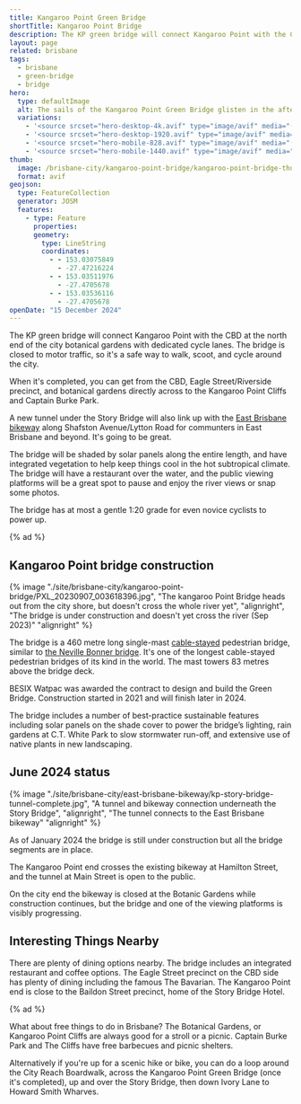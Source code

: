 ```yaml
---
title: Kangaroo Point Green Bridge
shortTitle: Kangaroo Point Bridge
description: The KP green bridge will connect Kangaroo Point with the CBD, linking to the Cliffs precinct and onward to the eastern suburbs.
layout: page
related: brisbane
tags:
  - brisbane
  - green-bridge
  - bridge
hero:
  type: defaultImage
  alt: The sails of the Kangaroo Point Green Bridge glisten in the afternoon sun
  variations:
    - '<source srcset="hero-desktop-4k.avif" type="image/avif" media="(orientation: landscape)" width="4000" height="1522" />'
    - '<source srcset="hero-desktop-1920.avif" type="image/avif" media="(orientation: landscape)" width="1920" height="730" />'
    - '<source srcset="hero-mobile-828.avif" type="image/avif" media="(max-width: 414px)" width=828 height=623 />'
    - '<source srcset="hero-mobile-1440.avif" type="image/avif" media="(min-width: 415px)" width=1440 height=1084 />'
thumb:
  image: /brisbane-city/kangaroo-point-bridge/kangaroo-point-bridge-thumb
  format: avif
geojson:
  type: FeatureCollection
  generator: JOSM
  features:
    - type: Feature
      properties:
      geometry:
        type: LineString
        coordinates:
          - - 153.03075849
            - -27.47216224
          - - 153.03511976
            - -27.4705678
          - - 153.03536116
            - -27.4705678
openDate: "15 December 2024"
---
```


The KP green bridge will connect Kangaroo Point with the CBD at the north end of the city botanical gardens with dedicated cycle lanes. The bridge is closed to motor traffic, so it's a safe way to walk, scoot, and cycle around the city.

When it's completed, you can get from the CBD, Eagle Street/Riverside precinct, and botanical gardens directly across to the Kangaroo Point Cliffs and Captain Burke Park.

A new tunnel under the Story Bridge will also link up with the [East Brisbane bikeway](/brisbane-city/east-brisbane-bikeway) along Shafston Avenue/Lytton Road for communters in East Brisbane and beyond. It's going to be great.

The bridge will be shaded by solar panels along the entire length, and have integrated vegetation to help keep things cool in the hot subtropical climate. The bridge will have a restaurant over the water, and the public viewing platforms will be a great spot to pause and enjoy the river views or snap some photos.

The bridge has at most a gentle 1:20 grade for even novice cyclists to power up.

{% ad %}

## Kangaroo Point bridge construction

{% image "./site/brisbane-city/kangaroo-point-bridge/PXL_20230907_003618396.jpg", "The kangaroo Point Bridge heads out from the city shore, but doesn't cross the whole river yet", "alignright", "The bridge is under construction and doesn't yet cross the river (Sep 2023)" "alignright" %}

The bridge is a 460 metre long single-mast [cable-stayed](https://en.wikipedia.org/wiki/Cable-stayed_bridge) pedestrian bridge, similar to [the Neville Bonner bridge](/brisbane-city/neville-bonner-bridge/). It's one of the longest cable-stayed pedestrian bridges of its kind in the world. The mast towers 83 metres above the bridge deck.

BESIX Watpac was awarded the contract to design and build the Green Bridge. Construction started in 2021 and will finish later in 2024.

The bridge includes a number of best-practice sustainable features including solar panels on the shade cover to power the bridge’s lighting, rain gardens at C.T. White Park to slow stormwater run-off, and extensive use of native plants in new landscaping.

## June 2024 status

{% image "./site/brisbane-city/east-brisbane-bikeway/kp-story-bridge-tunnel-complete.jpg", "A tunnel and bikeway connection underneath the Story Bridge", "alignright", "The tunnel connects to the East Brisbane bikeway" "alignright" %}

As of January 2024 the bridge is still under construction but all the bridge segments are in place.

The Kangaroo Point end crosses the existing bikeway at Hamilton Street, and the tunnel at Main Street is open to the public.

On the city end the bikeway is closed at the Botanic Gardens while construction continues, but the bridge and one of the viewing platforms is visibly progressing.

## Interesting Things Nearby

There are plenty of dining options nearby. The bridge includes an integrated restaurant and coffee options. The Eagle Street precinct on the CBD side has plenty of dining including the famous The Bavarian. The Kangaroo Point end is close to the Baildon Street precinct, home of the Story Bridge Hotel.

{% ad %}

What about free things to do in Brisbane? The Botanical Gardens, or Kangaroo Point Cliffs are always good for a stroll or a picnic. Captain Burke Park and The Cliffs have free barbecues and picnic shelters.

Alternatively if you're up for a scenic hike or bike, you can do a loop around the City Reach Boardwalk, across the Kangaroo Point Green Bridge (once it's completed), up and over the Story Bridge, then down Ivory Lane to Howard Smith Wharves.

